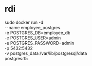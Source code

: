 # rdi


sudo docker run -d \
  --name employee_postgres \
  -e POSTGRES_DB=employee_db \
  -e POSTGRES_USER=admin \
  -e POSTGRES_PASSWORD=admin \
  -p 5432:5432 \
  -v postgres_data:/var/lib/postgresql/data \
  postgres:15
